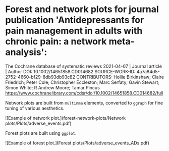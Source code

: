 # Forest and network plots for journal publication 'Antidepressants for pain management in adults with chronic pain: a network meta‐analysis':

The Cochrane database of systematic reviews
2021-04-07 | Journal article | Author
DOI: 10.1002/14651858.CD014682
SOURCE-WORK-ID: 4a7a84d5-2752-4660-bf29-8db93db93c82
CONTRIBUTORS: Hollie Birkinshaw; Claire Friedrich; Peter Cole; Christopher Eccleston; Marc Serfaty; Gavin Stewart; Simon White; R Andrew Moore; Tamar Pincus
https://www.cochranelibrary.com/cdsr/doi/10.1002/14651858.CD014682/full

Network plots are built from `multinma` elements, converted to `ggraph` for fine tuning of various aesthetics.

![Example of network plot.](forest-network-plots/Network plots/Plots/adverse_events.pdf)

Forest plots are built using `ggplot`.

![Example of forest plot.](Forest plots/Plots/adverse_events_ADs.pdf)
